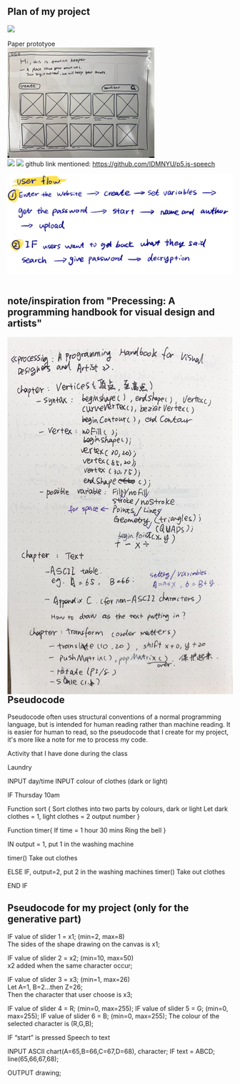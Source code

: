 ## Plan of my project
![](https://github.com/ShuchenWuu/Slave-to-algorithm/blob/master/week%206/Web%201920%20%E2%80%93%2013.png)

Paper prototyoe <br />
![](https://github.com/ShuchenWuu/Slave-to-algorithm/blob/master/week%206/ezgif.com-rotate.gif)
<br />
![](https://github.com/ShuchenWuu/Slave-to-algorithm/blob/master/week%206/Web%201920%20%E2%80%93%2011.png)
![](https://github.com/ShuchenWuu/Slave-to-algorithm/blob/master/week%206/Web%201920%20%E2%80%93%2014.png)
github link mentioned: https://github.com/IDMNYU/p5.js-speech

![](https://github.com/ShuchenWuu/Slave-to-algorithm/blob/master/week%207/IMG_0376%202.jpg)
<br />
<br />
## note/inspiration from "Precessing: A programming handbook for visual design and artists"
<img align="left" width="600" height="800" src="https://github.com/ShuchenWuu/Slave-to-algorithm/blob/master/week%206/IMG_0989.jpg">
<br />
<br />
<br />
<br />
<br />
<br />
<br />
<br />
<br />
<br />
<br />
<br />
<br />
<br />
<br />
<br />
<br />
<br />
<br />
<br />
<br />
<br />
<br />
<br />
<br />
<br />
<br />
<br />
<br />
<br />
<br />
<br />
<br />
<br />

## Pseudocode
Pseudocode often uses structural conventions of a normal programming language, but is intended for human reading rather than machine reading. It is easier for human to read, so the pseudocode that I create for my project, it's more like a note for me to process my code.

Activity that I have done during the class

Laundry

INPUT day/time
INPUT colour of clothes (dark or light)

IF Thursday 10am
 
Function sort {
  Sort clothes into two parts by colours, dark or light 
  Let dark clothes = 1, light clothes = 2
  output number
}
  
Function timer{
  If time = 1 hour 30 mins
  Ring the bell
}

IN output = 1, put 1 in the washing machine

timer()
  Take out clothes

ELSE IF, output=2, put 2 in the washing machines
timer()
  Take out clothes

END IF
<br />

## Pseudocode for my project (only for the generative part)

IF value of slider 1 = x1; (min=2, max=8)<br />
The sides of the shape drawing on the canvas is x1;

IF value of slider 2 = x2; (min=10, max=50)<br />
x2 added when the same character occur;

IF value of slider 3 = x3; (min=1, max=26)
<br />
Let A=1, B=2…then Z=26;
<br />
Then the character that user choose is x3;

IF value of slider 4 = R; (min=0, max=255);
IF value of slider 5 = G; (min=0, max=255);
IF value of slider 6 = B; (min=0, max=255);
The colour of the selected character is (R,G,B);

IF “start” is pressed
Speech to text

INPUT ASCII chart(A=65,B=66,C=67,D=68), character;
IF text = ABCD;
line(65,66,67,68);

OUTPUT drawing;



